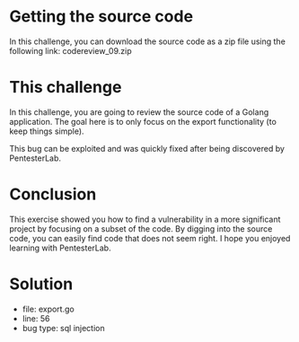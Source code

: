 # Getting the source code
In this challenge, you can download the source code as a zip file using the following link: codereview_09.zip

# This challenge
In this challenge, you are going to review the source code of a Golang application. The goal here is to only focus on the export functionality (to keep things simple).

This bug can be exploited and was quickly fixed after being discovered by PentesterLab.

# Conclusion
This exercise showed you how to find a vulnerability in a more significant project by focusing on a subset of the code. By digging into the source code, you can easily find code that does not seem right. I hope you enjoyed learning with PentesterLab.

# Solution

* file: export.go
* line: 56
* bug type: sql injection
